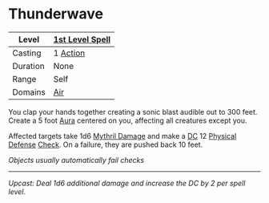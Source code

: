 # Thunderwave

| Level    | [1st Level Spell](1st%20Level%20Spells.md)          |
| -------- | --------------------------------------------------- |
| Casting  | 1 [Action](../../../../Game%20Procedures/Core%20Procedures/Action.md) |
| Duration | None                                                |
| Range    | Self                                                |
| Domains  | [Air](../../Spell%20Domains/Air.md)              |

You clap your hands together creating a sonic blast audible out to 300 feet. Create a 5 foot [Aura](../../Areas%20of%20Effect/Aura.md) centered on you, affecting all creatures except you.

Affected targets take 1d6 [Mythril Damage](../../../../Game%20Procedures/Combat/Damage%20Types/Mythril%20Damage.md) and make a [DC](../../../../Game%20Procedures/Core%20Procedures/DC.md) 12 [Physical Defense](../../../../Player%20Characters/Derived%20Statistics/Physical%20Defense.md) [Check](../../../../Game%20Procedures/Core%20Procedures/Check.md). On a failure, they are pushed back 10 feet.

*Objects usually automatically fail checks*

---
*Upcast: Deal 1d6 additional damage and increase the DC by 2 per spell level.*
